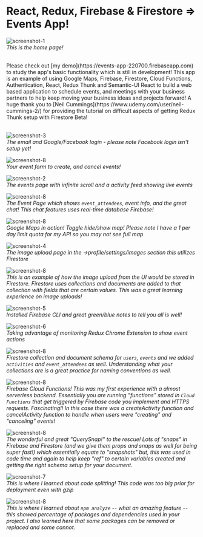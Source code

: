 # React, Redux, Firebase & Firestore => Events App!

![screenshot-1](screenshot1.png)<br />
*This is the home page!*<br />

<br /> 
Please check out [my demo](https://events-app-220700.firebaseapp.com) to study the app's basic functionality which is still in development! This app is an example of using Google Maps, Firebase, Firestore, Cloud Functions, Authentication, React, Redux Thunk and Semantic-UI React to build a web based application to schedule events, and meetings with your business partners to help keep moving your business ideas and projects forward! A huge thank you to [Neil Cummings](https://www.udemy.com/user/neil-cummings-2/) for providing the tutorial on difficult aspects of getting Redux Thunk setup with Firestore Beta!<br />
<br />

![screenshot-3](screenshot3.png)<br />
*The email and Google/Facebook login - please note Facebook login isn't setup yet!*

![screenshot-8](screenshot8.png)<br />
*Your event form to create, and cancel events!*

![screenshot-2](screenshot2.png)<br />
*The events page with infinite scroll and a activity feed showing live events*

![screenshot-8](screenshot15.png)<br />
*The Event Page which shows `event_attendees`, event info, and the great chat! This chat features uses real-time database Firebase!*

![screenshot-8](screenshot9.png)<br />
*Google Maps in action! Toggle hide/show map! Please note I have a 1 per day limit quota for my API so you may not see full map*

![screenshot-4](screenshot4.png)<br />
*The image upload page in the ->profile/settings/images section this utilizes Firestore*

![screenshot-8](screenshot12.png)<br />
*This is an example of how the image upload from the UI would be stored in Firestore. Firestore uses collections and documents are added to that collection with fields that are certain values. This was a great learning experience on image uploads!* 

![screenshot-5](screenshot5.png)<br />
*Installed Firebase CLI and great green/blue notes to tell you all is well!*

![screenshot-6](screenshot6.png)<br />
*Taking advantage of monitoring Redux Chrome Extension to show event actions*

![screenshot-8](screenshot14.png)<br />
*Firestore collection and document schema for `users`, `events` and we added `activities` and `event_attendees` as well. Understanding what your collections are is a great practice for naming conventions as well.*

![screenshot-8](screenshot11.png)<br />
*Firebase Cloud Functions! This was my first experience with a almost serverless backend. Essentially you are running "functions" stored in `Cloud Functions` that get triggered by Firebase code you implement and HTTPS requests. Fascinating!! In this case there was a createActivity function and cancelActivity function to handle when users were "creating" and "canceling" events!*

![screenshot-8](screenshot13.png)<br />
*The wonderful and great "QuerySnap!" to the rescue! Lots of "snaps" in Firebase and Firestore (and we give them props and snaps as well for being super fast!) which essentially equate to "snapshots" but, this was used in code time and again to help keep "ref" to certain variables created and getting the right schema setup for your document.*

![screenshot-7](screenshot7.png)<br />
*This is where I learned about code splitting! This code was too big prior for deployment even with gzip*

![screenshot-8](screenshot10.png)<br />
*This is where I learned about `npm analyze` -- what an amazing feature -- this showed percentage of packages and dependencies used in your project. I also learned here that some packages can be removed or replaced and some cannot.*

